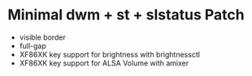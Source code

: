 # Minimal dwm + st + slstatus Patch
- visible border
- full-gap
- XF86XK key support for brightness with brightnessctl
- XF86XK key support for ALSA Volume with amixer
